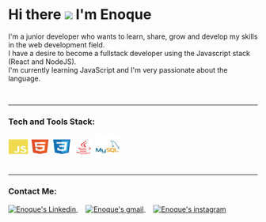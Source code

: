 <h1 align= "left">Hi there <img src="https://raw.githubusercontent.com/kaueMarques/kaueMarques/master/hi.gif" width="5%">   I'm Enoque</h1>


<div> 
  
  <p>
    I'm a junior developer who wants to learn, share, grow and develop my skills in the web development field. <br>
    I have a desire to become a fullstack developer using the Javascript stack (React and NodeJS).<br>
    I'm currently learning JavaScript and I'm very passionate about the language.<br>
  </p> 
</div>


  <br>
  <hr>
<div>
  <h3> Tech and Tools Stack: </h3>
  <div style="display: inline_block">
  <img align="center" alt="Enoque-Js" height="30" width="40" src="https://raw.githubusercontent.com/devicons/devicon/master/icons/javascript/javascript-plain.svg">
  <img align="center" alt="Enoque-HTML" height="30" width="40" src="https://raw.githubusercontent.com/devicons/devicon/master/icons/html5/html5-original.svg">
  <img align="center" alt="Enoque-CSS" height="30" width="40" src="https://raw.githubusercontent.com/devicons/devicon/master/icons/css3/css3-original.svg">
  <img align="center" alt="Enoque-Java" height="30" width="40" src="https://raw.githubusercontent.com/devicons/devicon/master/icons/java/java-plain.svg"> 
  <img align="center" src="https://raw.githubusercontent.com/devicons/devicon/master/icons/mysql/mysql-original-wordmark.svg" alt="mysql" width="50" height="50"/> 
</div>
 

<br>
<hr>

<div>
  <h3> Contact Me: </h3>
  <a href="https://www.linkedin.com/in/enoque-tembe-b73407230/" target="_blank">
     <img align="center" alt="Enoque's Linkedin" height="30" src="https://img.shields.io/badge/-Enoque Tembe-05122A?style=flat&logo=linkedin"/>
  </a>
  &nbsp;
  &nbsp;
 <a href="mailto:enoquetembetembe10@gmail.com" target="_blank">
    <img align="center" alt="Enoque's gmail" height="30"src="https://img.shields.io/badge/-enoquetembetembe10@gmail.com-031D2A?style=flat&logo=gmail"/>
 </a>
  &nbsp;
  &nbsp;
  <a href="https://www.instagram.com/enoque_junior_/" target="_blank">
    <img align="center" alt="Enoque's instagram" height="30"  src="https://img.shields.io/badge/-enoque_junior-05122A?style=flat&logo=instagram"/>
  </a>
  
</div>

